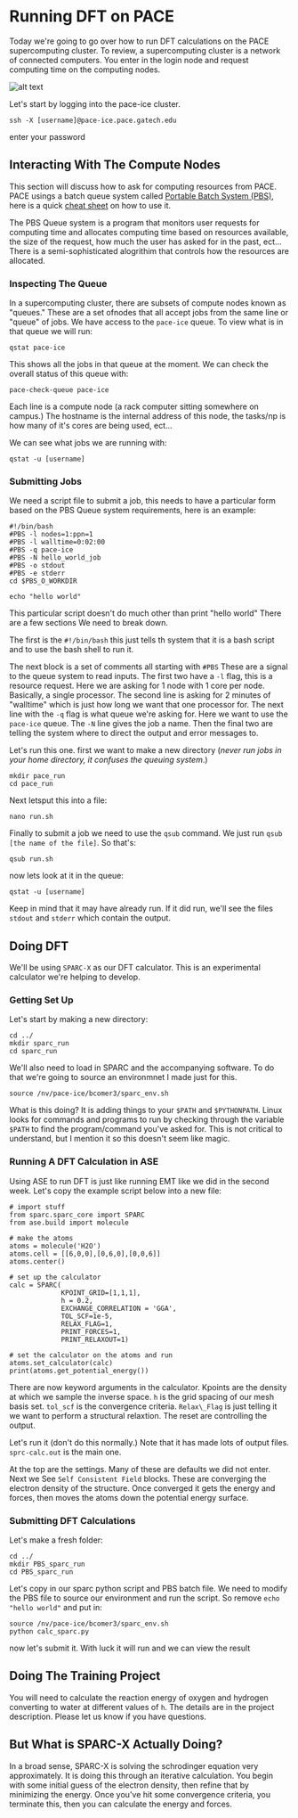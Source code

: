 # Running DFT on PACE

Today we're going to go over how to run DFT calculations on the PACE supercomputing cluster. To review, a supercomputing cluster is a network of connected computers. You enter in the login node and request computing time on the computing nodes.

![alt text](https://ucdavis-bioinformatics-training.github.io/2017-June-RNA-Seq-Workshop/monday/cluster_diagram.png "Cluster Supercomputer Structure")

Let's start by logging into the pace-ice cluster.

```
ssh -X [username]@pace-ice.pace.gatech.edu
```

enter your password

## Interacting With The Compute Nodes

This section will discuss how to ask for computing resources from PACE. PACE usings a batch queue system called [Portable Batch System (PBS)](https://en.wikipedia.org/wiki/Portable_Batch_System), here is a quick [cheat sheet](https://albertsk.files.wordpress.com/2011/12/pbs.pdf) on how to use it.

The PBS Queue system is a program that monitors user requests for computing time and allocates computing time based on resources available, the size of the request, how much the user has asked for in the past, ect... There is a semi-sophisticated alogrithim that controls how the resources are allocated.

### Inspecting The Queue
In a supercomputing cluster, there are subsets of compute nodes known as "queues." These are a set ofnodes that all accept jobs from the same line or "queue" of jobs. We have access to the `pace-ice` queue. To view what is in that queue we will run:

```
qstat pace-ice
```

This shows all the jobs in that queue at the moment. We can check the overall status of this queue with:

```
pace-check-queue pace-ice
```

Each line is a compute node (a rack computer sitting somewhere on campus.) The hostname is the internal address of this node, the tasks/np is how many of it's cores are being used, ect...

We can see what jobs we are running with:

```
qstat -u [username]
```

### Submitting Jobs

We need a script file to submit a job, this needs to have a particular form based on the PBS Queue system requirements, here is an example:

```
#!/bin/bash
#PBS -l nodes=1:ppn=1
#PBS -l walltime=0:02:00
#PBS -q pace-ice
#PBS -N hello_world_job
#PBS -o stdout
#PBS -e stderr
cd $PBS_O_WORKDIR

echo "hello world"
```

This particular script doesn't do much other than print "hello world" There are a few sections We need to break down.

The first is the `#!/bin/bash` this just tells th system that it is a bash script and to use the bash shell to run it.

The next block is a set of comments all starting with `#PBS` These are a signal to the queue system to read inputs. The first two have a `-l` flag, this is a resource request. Here we are asking for 1 node with 1 core per node. Basically, a single processor. The second line is asking for 2 minutes of "walltime" which is just how long we want that one processor for. The next line with the `-q` flag is what queue we're asking for. Here we want to use the `pace-ice` queue. The `-N` line gives the job a name. Then the final two are telling the system where to direct the output and error messages to.

Let's run this one. first we want to make a new directory (_never run jobs in your home directory, it confuses the queuing system_.) 

```
mkdir pace_run
cd pace_run
```

Next letsput this into a file:

```
nano run.sh
```

Finally to submit a job we need to use the `qsub` command. We just run `qsub [the name of the file]`. So that's:

```
qsub run.sh
```

now lets look at it in the queue:

```
qstat -u [username]
```

Keep in mind that it may have already run. If it did run, we'll see the files `stdout` and `stderr` which contain the output.

## Doing DFT

We'll be using `SPARC-X` as our DFT calculator. This is an experimental calculator we're helping to develop.

### Getting Set Up

Let's start by making a new directory:

```
cd ../
mkdir sparc_run
cd sparc_run
```

We'll also need to load in SPARC and the accompanying software. To do that we're going to source an environmnet I made just for this.

```
source /nv/pace-ice/bcomer3/sparc_env.sh
```

What is this doing? It is adding things to your `$PATH` and `$PYTHONPATH`. Linux looks for commands and programs to run by checking through the variable `$PATH` to find the program/command you've asked for. This is not critical to understand, but I mention it so this doesn't seem like magic.

### Running A DFT Calculation in ASE

Using ASE to run DFT is just like running EMT like we did in the second week. Let's copy the example script below into a new file:


```
# import stuff
from sparc.sparc_core import SPARC
from ase.build import molecule

# make the atoms
atoms = molecule('H2O')
atoms.cell = [[6,0,0],[0,6,0],[0,0,6]]
atoms.center()

# set up the calculator
calc = SPARC(
             KPOINT_GRID=[1,1,1],
             h = 0.2,
             EXCHANGE_CORRELATION = 'GGA',
             TOL_SCF=1e-5,
             RELAX_FLAG=1,
             PRINT_FORCES=1,
             PRINT_RELAXOUT=1)

# set the calculator on the atoms and run
atoms.set_calculator(calc)
print(atoms.get_potential_energy())

```

There are now keyword arguments in the calculator. Kpoints are the density at which we sample the inverse space. `h` is the grid spacing of our mesh basis set. `tol_scf` is the convergence criteria. `Relax\_Flag` is just telling it we want to perform a structural relaxtion. The reset are controlling the output.

Let's run it (don't do this normally.) Note that it has made lots of output files. `sprc-calc.out` is the main one.

At the top are the settings. Many of these are defaults we did not enter. Next we See `Self Consistent Field` blocks. These are converging the electron density of the structure. Once converged it gets the energy and forces, then moves the atoms down the potential energy surface.

### Submitting DFT Calculations

Let's make a fresh folder:

```
cd ../
mkdir PBS_sparc_run
cd PBS_sparc_run
```

Let's copy in our sparc python script and PBS batch file. We need to modify the PBS file to source our environment and run the script. So remove `echo "hello world"` and put in:

```
source /nv/pace-ice/bcomer3/sparc_env.sh
python calc_sparc.py
```

now let's submit it. With luck it will run and we can view the result

## Doing The Training Project

You will need to calculate the reaction energy of oxygen and hydrogen converting to water at different values of `h`. The details are in the project description. Please let us know if you have questions.


## But What is SPARC-X Actually Doing?

In a broad sense, SPARC-X is solving the schrodinger equation very approximately. It is doing this through an iterative calculation. You begin with some initial guess of the electron density, then refine that by minimizing the energy. Once you've hit some convergence criteria, you terminate this, then you can calculate the energy and forces.

